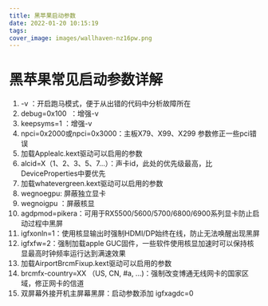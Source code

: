 ```yaml
---
title: 黑苹果启动参数
date: 2022-01-20 10:15:19
tags:
cover_image: images/wallhaven-nz16pw.png
---
```

# 黑苹果常见启动参数详解

1. -v ：开启跑马模式，便于从出错的代码中分析故障所在
2. debug=0x100  ：增强-v
3. keepsyms=1 ：增强-v
4. npci=0x2000或npci=0x3000：主板X79、X99、X299 参数修正一些pci错误
5. 加载Applealc.kext驱动可以启用的参数
6. alcid=X（1、2、3、5、7...）：声卡id，此处的优先级最高，比DeviceProperties中要优先
7. 加载whatevergreen.kext驱动可以启用的参数
8. wegnoegpu: 屏蔽独立显卡
9. wegnoigpu ：屏蔽核显
10. agdpmod=pikera：可用于RX5500/5600/5700/6800/6900系列显卡防止启动过程中黑屏
11. igfxonln=1：使用核显输出时强制HDMI/DP始终在线，防止无法唤醒出现黑屏
12. igfxfw=2：强制加载apple GUC固件，一些软件使用核显加速时可以保持核显最高时钟频率运行达到满速效果
13. 加载AirportBrcmFixup.kext驱动可以启用的参数
14. brcmfx-country=XX （US, CN, #a, ...)：强制改变博通无线网卡的国家区域，修正网卡的信道 
15. 双屏幕外接开机主屏幕黑屏：启动参数添加 igfxagdc=0